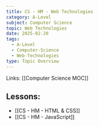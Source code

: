 ```yaml
---
title: CS - HM - Web Technologies
category: A-Level
subject: Computer Science
topic: Web Technologies
date: 2025-02-20
tags:
  - A-Level
  - Computer-Science
  - Web-Technologies
type: Topic Overview
---
```

Links: [[Computer Science MOC]]
## Lessons:
- [[CS - HM - HTML & CSS]]
- [[CS - HM - JavaScript]]